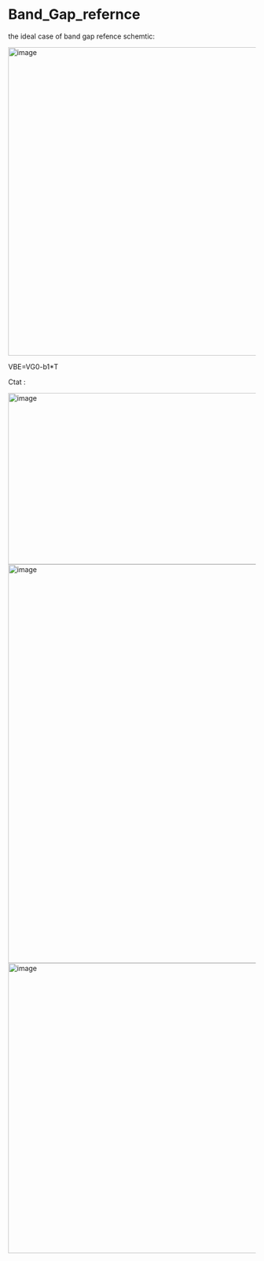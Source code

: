 # Band_Gap_refernce

the ideal case of band gap refence schemtic:

<img width="1386" height="628" alt="image" src="https://github.com/user-attachments/assets/58afa6ae-3496-4c5c-afe7-0064f2e62727" />

VBE=VG0-b1*T

Ctat :

<img width="1800" height="349" alt="image" src="https://github.com/user-attachments/assets/d9c6959b-5e91-4625-be7f-edc4b5385772" />

<img width="1624" height="812" alt="image" src="https://github.com/user-attachments/assets/680d3368-aba0-40a6-a071-04273f69a17d" />

<img width="1738" height="591" alt="image" src="https://github.com/user-attachments/assets/16e3082c-026e-4879-94ac-659fe26c2a73" />
